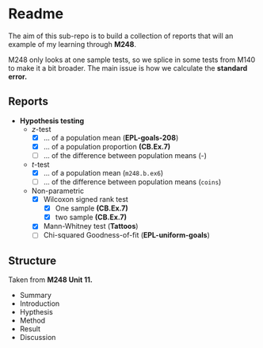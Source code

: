 
# Readme

The aim of this sub-repo is to build a collection of reports that will an example of my learning through **M248**.

M248 only looks at one sample tests, so we splice in some tests from M140 to make it a bit broader.
The main issue is how we calculate the **standard error.**

## Reports

- **Hypothesis testing**
  - $z$-test
    - [X] ... of a population mean (**EPL-goals-208**)
    - [X] ... of a population proportion **(CB.Ex.7)**
    - [ ] ... of the difference between population means (-)
  - $t$-test
    - [X] ... of a population mean (`m248.b.ex6`)
    - [ ] ... of the difference between population means (`coins`)
  - Non-parametric
    - [X] Wilcoxon signed rank test
      - [X] One sample **(CB.Ex.7)**
      - [X] two sample **(CB.Ex.7)**
    - [X] Mann-Whitney test (**Tattoos**)
    - [ ] Chi-squared Goodness-of-fit (**EPL-uniform-goals**)

## Structure

Taken from **M248 Unit 11.**

- Summary
- Introduction
- Hypthesis
- Method
- Result
- Discussion
